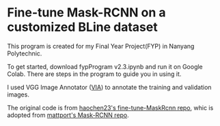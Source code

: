 # Fine-tune Mask-RCNN on a customized BLine dataset
This program is created for my Final Year Project(FYP) in Nanyang Polytechnic.

To get started, download fypProgram v2.3.ipynb and run it on Google Colab. There are steps in the program to guide you in using it.

I used VGG Image Annotator ([VIA](http://www.robots.ox.ac.uk/~vgg/software/via/)) to annotate the training and validation images.

The original code is from [haochen23's fine-tune-MaskRcnn repo](https://github.com/haochen23/fine-tune-MaskRcnn), whic is adopted from [mattport's Mask-RCNN repo](https://github.com/matterport/Mask_RCNN).
